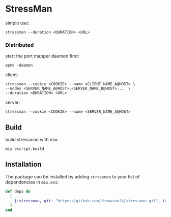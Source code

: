 # StressMan

simple use:

    stressman --duration <DURATION> <URL>

### Distributed

start the port mapper daemon first:

    epmd -daemon

client:

    stressman --cookie <COOKIE> --name <CLIENT_NAME_A@HOST> \
    --nodes <SERVER_NAME_A@HOST>,<SERVER_NAME_B@HOST>,... \
    --duration <DURATION> <URL>

server:

    stressman --cookie <COOKIE> --name <SERVER_NAME_A@HOST>

## Build

build stressman with mix:

    mix escript.build

## Installation

The package can be installed by adding `stressman` to your list of dependencies in `mix.exs`:

```elixir
def deps do
  [
    {:stressman, git: "https://github.com/thomasvolk/stressman.git", tag: "0.2.0"}
  ]
end
```
